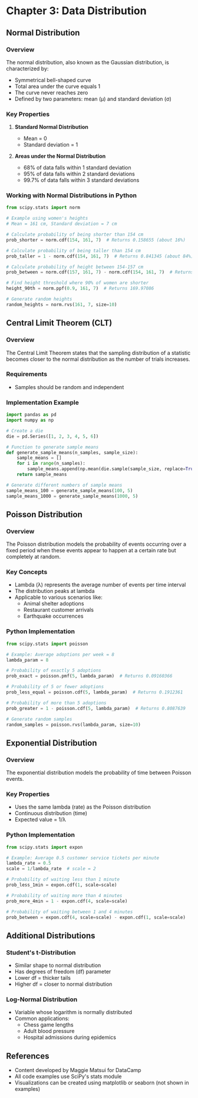 # Chapter 3: Data Distribution

## Normal Distribution

### Overview
The normal distribution, also known as the Gaussian distribution, is characterized by:

- Symmetrical bell-shaped curve
- Total area under the curve equals 1
- The curve never reaches zero
- Defined by two parameters: mean (μ) and standard deviation (σ)

### Key Properties
1. **Standard Normal Distribution**
	- Mean = 0
	- Standard deviation = 1

2. **Areas under the Normal Distribution**
    - 68% of data falls within 1 standard deviation
    - 95% of data falls within 2 standard deviations
    - 99.7% of data falls within 3 standard deviations

### Working with Normal Distributions in Python

```python
from scipy.stats import norm

# Example using women's heights
# Mean = 161 cm, Standard deviation = 7 cm

# Calculate probability of being shorter than 154 cm
prob_shorter = norm.cdf(154, 161, 7)  # Returns 0.158655 (about 16%)

# Calculate probability of being taller than 154 cm
prob_taller = 1 - norm.cdf(154, 161, 7)  # Returns 0.841345 (about 84%)

# Calculate probability of height between 154-157 cm
prob_between = norm.cdf(157, 161, 7) - norm.cdf(154, 161, 7)  # Returns 0.1252

# Find height threshold where 90% of women are shorter
height_90th = norm.ppf(0.9, 161, 7)  # Returns 169.97086

# Generate random heights
random_heights = norm.rvs(161, 7, size=10)
```

## Central Limit Theorem (CLT)

### Overview
The Central Limit Theorem states that the sampling distribution of a statistic becomes closer to the normal distribution as the number of trials increases.

### Requirements
- Samples should be random and independent

### Implementation Example

```python
import pandas as pd
import numpy as np

# Create a die
die = pd.Series([1, 2, 3, 4, 5, 6])

# Function to generate sample means
def generate_sample_means(n_samples, sample_size):
    sample_means = []
    for i in range(n_samples):
        sample_means.append(np.mean(die.sample(sample_size, replace=True)))
    return sample_means

# Generate different numbers of sample means
sample_means_100 = generate_sample_means(100, 5)
sample_means_1000 = generate_sample_means(1000, 5)
```

## Poisson Distribution

### Overview
The Poisson distribution models the probability of events occurring over a fixed period when these events appear to happen at a certain rate but completely at random.

### Key Concepts
- Lambda (λ) represents the average number of events per time interval
- The distribution peaks at lambda
- Applicable to various scenarios like:
  - Animal shelter adoptions
  - Restaurant customer arrivals
  - Earthquake occurrences

### Python Implementation

```python
from scipy.stats import poisson

# Example: Average adoptions per week = 8
lambda_param = 8

# Probability of exactly 5 adoptions
prob_exact = poisson.pmf(5, lambda_param)  # Returns 0.09160366

# Probability of 5 or fewer adoptions
prob_less_equal = poisson.cdf(5, lambda_param)  # Returns 0.1912361

# Probability of more than 5 adoptions
prob_greater = 1 - poisson.cdf(5, lambda_param)  # Returns 0.8087639

# Generate random samples
random_samples = poisson.rvs(lambda_param, size=10)
```

## Exponential Distribution

### Overview
The exponential distribution models the probability of time between Poisson events.

### Key Properties
- Uses the same lambda (rate) as the Poisson distribution
- Continuous distribution (time)
- Expected value = 1/λ

### Python Implementation

```python
from scipy.stats import expon

# Example: Average 0.5 customer service tickets per minute
lambda_rate = 0.5
scale = 1/lambda_rate  # scale = 2

# Probability of waiting less than 1 minute
prob_less_1min = expon.cdf(1, scale=scale)

# Probability of waiting more than 4 minutes
prob_more_4min = 1 - expon.cdf(4, scale=scale)

# Probability of waiting between 1 and 4 minutes
prob_between = expon.cdf(4, scale=scale) - expon.cdf(1, scale=scale)
```

## Additional Distributions

### Student's t-Distribution
- Similar shape to normal distribution
- Has degrees of freedom (df) parameter
- Lower df = thicker tails
- Higher df = closer to normal distribution

### Log-Normal Distribution
- Variable whose logarithm is normally distributed
- Common applications:
  - Chess game lengths
  - Adult blood pressure
  - Hospital admissions during epidemics

## References
- Content developed by Maggie Matsui for DataCamp
- All code examples use SciPy's stats module
- Visualizations can be created using matplotlib or seaborn (not shown in examples)